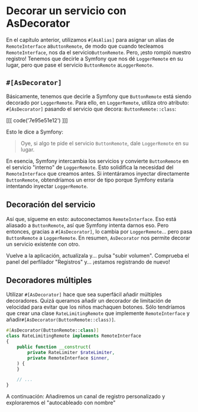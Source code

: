 # Decorar un servicio con AsDecorator

En el capítulo anterior, utilizamos `#[AsAlias]` para asignar un alias de `RemoteInterface` a`ButtonRemote`, de modo que cuando tecleamos `RemoteInterface`, nos da el servicio`ButtonRemote`. Pero, ¡esto rompió nuestro registro! Tenemos que decirle a Symfony que nos dé `LoggerRemote` en su lugar, pero que pase el servicio `ButtonRemote` a`LoggerRemote`.

## `#[AsDecorator]`

Básicamente, tenemos que decirle a Symfony que `ButtonRemote` está siendo decorado por `LoggerRemote`. Para ello, en `LoggerRemote`, utiliza otro atributo: `#[AsDecorator]` pasando el servicio que decora: `ButtonRemote::class`:

[[[ code('7e95e51e12') ]]]

Esto le dice a Symfony:

> Oye, si algo te pide el servicio `ButtonRemote`, dale `LoggerRemote` en su lugar.

En esencia, Symfony intercambia los servicios y convierte `ButtonRemote` en el servicio "interno" de `LoggerRemote`. Esto solidifica la necesidad del `RemoteInterface` que creamos antes. Si intentáramos inyectar directamente `ButtonRemote`, obtendríamos un error de tipo porque Symfony estaría intentando inyectar `LoggerRemote`.

## Decoración del servicio

Así que, sígueme en esto: autoconectamos `RemoteInterface`. Eso está aliasado a `ButtonRemote`, así que Symfony intenta darnos eso. Pero entonces, gracias a `#[AsDecorator]`, lo cambia por `LoggerRemote`... pero pasa `ButtonRemote` a `LoggerRemote`. En resumen, `AsDecorator` nos permite decorar un servicio existente con otro.

Vuelve a la aplicación, actualízala y... pulsa "subir volumen". Comprueba el panel del perfilador "Registros" y... ¡estamos registrando de nuevo!

## Decoradores múltiples

Utilizar `#[AsDecorator]` hace que sea superfácil añadir múltiples decoradores. Quizá queramos añadir un decorador de limitación de velocidad para evitar que los niños machaquen botones. Sólo tendríamos que crear una clase `RateLimitingRemote` que implemente `RemoteInterface` y añadir`#[AsDecorator(ButtonRemote::class)]`.

```php
#[AsDecorator(ButtonRemote::class)]
class RateLimitingRemote implements RemoteInterface
{
    public function __construct(
        private RateLimiter $rateLimiter,
        private RemoteInterface $inner,
    ) {
    }

    // ...
}
```

A continuación: Añadiremos un canal de registro personalizado y exploraremos el "autocableado con nombre"
